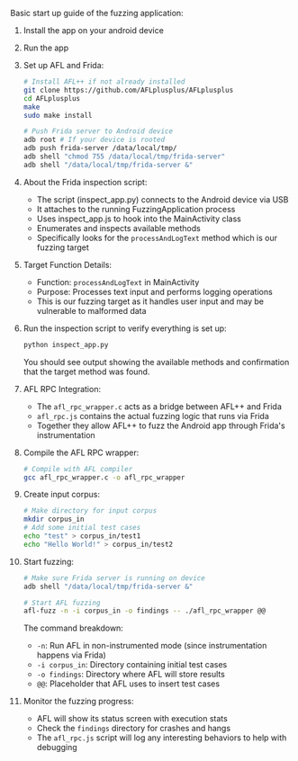 Basic start up guide of the fuzzing application:

1. Install the app on your android device
2. Run the app
3. Set up AFL and Frida:
   ```bash
   # Install AFL++ if not already installed
   git clone https://github.com/AFLplusplus/AFLplusplus
   cd AFLplusplus
   make
   sudo make install

   # Push Frida server to Android device
   adb root # If your device is rooted
   adb push frida-server /data/local/tmp/
   adb shell "chmod 755 /data/local/tmp/frida-server"
   adb shell "/data/local/tmp/frida-server &"
   ```

4. About the Frida inspection script:
   - The script (inspect_app.py) connects to the Android device via USB
   - It attaches to the running FuzzingApplication process
   - Uses inspect_app.js to hook into the MainActivity class
   - Enumerates and inspects available methods
   - Specifically looks for the `processAndLogText` method which is our fuzzing target

5. Target Function Details:
   - Function: `processAndLogText` in MainActivity
   - Purpose: Processes text input and performs logging operations
   - This is our fuzzing target as it handles user input and may be vulnerable to malformed data

6. Run the inspection script to verify everything is set up:
   ```bash
   python inspect_app.py
   ```
   You should see output showing the available methods and confirmation that the target method was found.

7. AFL RPC Integration:
   - The `afl_rpc_wrapper.c` acts as a bridge between AFL++ and Frida
   - `afl_rpc.js` contains the actual fuzzing logic that runs via Frida
   - Together they allow AFL++ to fuzz the Android app through Frida's instrumentation

8. Compile the AFL RPC wrapper:
   ```bash
   # Compile with AFL compiler
   gcc afl_rpc_wrapper.c -o afl_rpc_wrapper
   ```

9. Create input corpus:
   ```bash
   # Make directory for input corpus
   mkdir corpus_in
   # Add some initial test cases
   echo "test" > corpus_in/test1
   echo "Hello World!" > corpus_in/test2
   ```

10. Start fuzzing:
    ```bash
    # Make sure Frida server is running on device
    adb shell "/data/local/tmp/frida-server &"
    
    # Start AFL fuzzing
    afl-fuzz -n -i corpus_in -o findings -- ./afl_rpc_wrapper @@
    ```

    The command breakdown:
    - `-n`: Run AFL in non-instrumented mode (since instrumentation happens via Frida)
    - `-i corpus_in`: Directory containing initial test cases
    - `-o findings`: Directory where AFL will store results
    - `@@`: Placeholder that AFL uses to insert test cases

11. Monitor the fuzzing progress:
    - AFL will show its status screen with execution stats
    - Check the `findings` directory for crashes and hangs
    - The `afl_rpc.js` script will log any interesting behaviors to help with debugging


